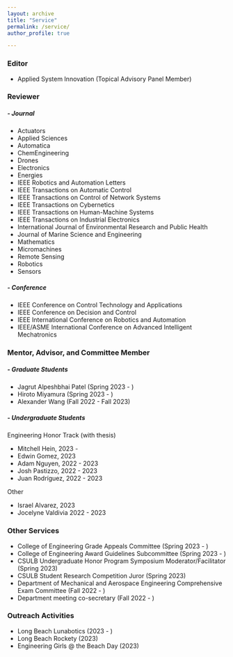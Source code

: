 ```yaml
---
layout: archive
title: "Service"
permalink: /service/
author_profile: true

---
```


### Editor
* Applied System Innovation (Topical Advisory Panel Member)

### Reviewer

##### - Journal
* Actuators
* Applied Sciences
* Automatica
* ChemEngineering
* Drones
* Electronics
* Energies
* IEEE Robotics and Automation Letters
* IEEE Transactions on Automatic Control
* IEEE Transactions on Control of Network Systems
* IEEE Transactions on Cybernetics
* IEEE Transactions on Human-Machine Systems
* IEEE Transactions on Industrial Electronics
* International Journal of Environmental Research and Public Health
* Journal of Marine Science and Engineering
* Mathematics
* Micromachines
* Remote Sensing
* Robotics
* Sensors

##### - Conference
* IEEE Conference on Control Technology and Applications
* IEEE Conference on Decision and Control
* IEEE International Conference on Robotics and Automation
* IEEE/ASME International Conference on Advanced Intelligent Mechatronics

### Mentor, Advisor, and Committee Member

##### - Graduate Students

- Jagrut Alpeshbhai Patel (Spring 2023 - )
- Hiroto Miyamura (Spring 2023 - )
- Alexander Wang (Fall 2022 - Fall 2023)

##### - Undergraduate Students

Engineering Honor Track (with thesis)

- Mitchell Hein, 2023 -
- Edwin Gomez, 2023
- Adam Nguyen, 2022 - 2023
- Josh Pastizzo, 2022 - 2023
- Juan Rodríguez, 2022 - 2023

Other

- Israel Alvarez, 2023
- Jocelyne Valdivia 2022 - 2023

<!-- ##### - High School Students
* First Tech Challenge, Girls Academic Leadership Academy Robotics Team -->

### Other Services

* College of Engineering Grade Appeals Committee (Spring 2023 - )
* College of Engineering Award Guidelines Subcommittee (Spring 2023 - )
* CSULB Undergraduate Honor Program Symposium Moderator/Facilitator (Spring 2023)
* CSULB Student Research Competition Juror (Spring 2023)
* Department of Mechanical and Aerospace Engineering Comprehensive Exam Committee (Fall 2022 - )
* Department meeting co-secretary (Fall 2022 - )

### Outreach Activities

* Long Beach Lunabotics (2023 - )
* Long Beach Rockety (2023)
* Engineering Girls @ the Beach Day (2023)
